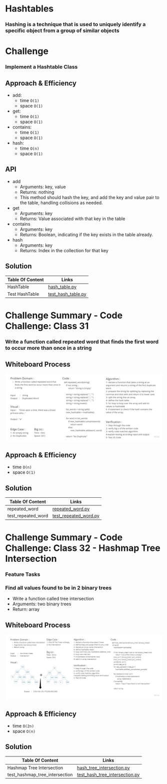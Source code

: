 # Hashtables
<!-- Short summary or background information -->
### Hashing is a technique that is used to uniquely identify a specific object from a group of similar objects

# Challenge
<!-- Description of the challenge -->
### Implement a Hashtable Class

## Approach & Efficiency
<!-- What approach did you take? Why? What is the Big O space/time for this approach? -->
* add:
  * time `O(1)`
  * space `O(1)`
* get:
  * time `O(1)`
  * space `O(1)`
* contains:
  * time `O(1)`
  * space `O(1)`
* hash:
  * time `O(n)`
  * space `O(1)`

## API
<!-- Description of each method publicly available in each of your hashtable -->
* add
  * Arguments: key, value
  * Returns: nothing
  * This method should hash the key, and add the key and value pair to the table, handling collisions as needed.
* get
  * Arguments: key
  * Returns: Value associated with that key in the table
* contains
  * Arguments: key
  * Returns: Boolean, indicating if the key exists in the table already.
* hash
  * Arguments: key
  * Returns: Index in the collection for that key

## Solution
<!-- Show how to run your code, and examples of it in action -->
| Table Of Content                               | Links                                       |
| ---------------------------------------------- | ------------------------------------------- |
| HashTable                                      | [hash_table.py](hash_table/hash_table.py)|
| Test HashTable                                 | [test_hash_table.py](tests/test_hash_table.py)|

# Challenge Summary - Code Challenge: Class 31
<!-- Description of the challenge -->
### Write a function called repeated word that finds the first word to occur more than once in a string

## Whiteboard Process
<!-- Embedded whiteboard image -->
![hashmap-repeated-word](img/hashmap-repeated-word.jpg)

## Approach & Efficiency
<!-- What approach did you take? Why? What is the Big O space/time for this approach? -->
* time `O(n)`
* space `O(1)`

## Solution
<!-- Show how to run your code, and examples of it in action -->
| Table Of Content                               | Links                                       |
| ---------------------------------------------- | ------------------------------------------- |
| repeated_word                                  | [repeated_word.py](hash_table/repeated_word.py)|
| test_repeated_word                             | [test_repeated_word.py](tests/test_repeated_word.py)|

# Challenge Summary - Code Challenge: Class 32 - Hashmap Tree Intersection
<!-- Description of the challenge -->
### Feature Tasks

### Find all values found to be in 2 binary trees

* Write a function called tree intersection
* Arguments: two binary trees
* Return: array

## Whiteboard Process
<!-- Embedded whiteboard image -->
![hashmap-tree-intersection](img/hashmap-tree-intersection.jpg)

## Approach & Efficiency
<!-- What approach did you take? Why? What is the Big O space/time for this approach? -->
* time `O(2n)`
* space `O(n)`

## Solution
<!-- Show how to run your code, and examples of it in action -->
| Table Of Content                               | Links                                       |
| ---------------------------------------------- | ------------------------------------------- |
| Hashmap Tree Intersection            | [hash_tree_intersection.py](hash_table/hash_tree_intersection.py)|
| test_hashmap_tree_intersection  | [test_hash_tree_intersection.py](tests/test_hash_tree_intersection.py)|
